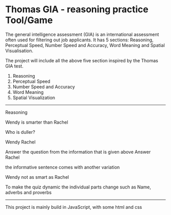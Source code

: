 # Thomas GIA - reasoning practice Tool/Game
The general intelligence assessment (GIA) is an international assessment often used for filtering out job applicants. It has 5 sections: Reasoning, Perceptual Speed, Number Speed and Accuracy, Word Meaning and Spatial Visualisation.  

The project will include all the above five section inspired by the Thomas GIA test. 

1. Reasoning
2. Perceptual Speed
3. Number Speed and Accuracy
4. Word Meaning
5. Spatial Visualization 

-----------------------------------------------------------------------------------------------------

Reasoning 

Wendy is smarter than Rachel

Who is duller?

Wendy       Rachel

Answer the question from the information that is given above
Answer Rachel

the informative sentence comes with another variation  

Wendy not as smart as Rachel 

To make the quiz dynamic the individual parts change such as Name, adverbs and proverbs

------------------------------------------------------------------------------------------------------
This project is mainly build in JavaScript, with some html and css
